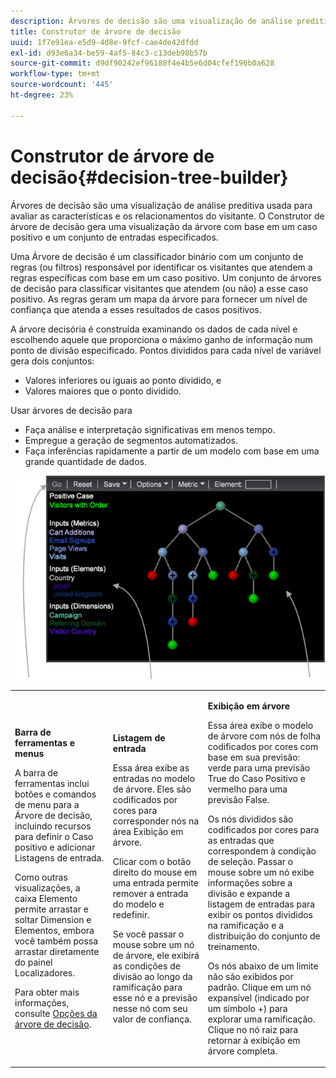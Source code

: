 ```yaml
---
description: Árvores de decisão são uma visualização de análise preditiva usada para avaliar as características e os relacionamentos do visitante. O Construtor de árvore de decisão gera uma visualização da árvore com base em um caso positivo e um conjunto de entradas especificados.
title: Construtor de árvore de decisão
uuid: 1f7e91ea-e5d9-4d8e-9fcf-cae4de42dfdd
exl-id: d93e6a34-be59-4af5-84c3-c13deb98b57b
source-git-commit: d9df90242ef96188f4e4b5e6d04cfef196b0a628
workflow-type: tm+mt
source-wordcount: '445'
ht-degree: 23%

---
```


# Construtor de árvore de decisão{#decision-tree-builder}

Árvores de decisão são uma visualização de análise preditiva usada para avaliar as características e os relacionamentos do visitante. O Construtor de árvore de decisão gera uma visualização da árvore com base em um caso positivo e um conjunto de entradas especificados.

Uma Árvore de decisão é um classificador binário com um conjunto de regras (ou filtros) responsável por identificar os visitantes que atendem a regras específicas com base em um caso positivo. Um conjunto de árvores de decisão para classificar visitantes que atendem (ou não) a esse caso positivo. As regras geram um mapa da árvore para fornecer um nível de confiança que atenda a esses resultados de casos positivos.

A árvore decisória é construída examinando os dados de cada nível e escolhendo aquele que proporciona o máximo ganho de informação num ponto de divisão especificado. Pontos divididos para cada nível de variável gera dois conjuntos:

* Valores inferiores ou iguais ao ponto dividido, e
* Valores maiores que o ponto dividido.

Usar árvores de decisão para

* Faça análise e interpretação significativas em menos tempo.
* Empregue a geração de segmentos automatizados.
* Faça inferências rapidamente a partir de um modelo com base em uma grande quantidade de dados.

![](assets/decision_tree_parts.png)

<table id="table_FCC5D63EF8A843D79B2338BD951025EA"> 
 <tbody> 
  <tr> 
   <td colname="col1"> <p><b>Barra de ferramentas e menus</b> </p> <p>A barra de ferramentas inclui botões e comandos de menu para a Árvore de decisão, incluindo recursos para definir o Caso positivo e adicionar Listagens de entrada. </p> <p>Como outras visualizações, a caixa <span class="uicontrol"> Elemento</span> permite arrastar e soltar Dimension e Elementos, embora você também possa arrastar diretamente do painel Localizadores. </p> <p>Para obter mais informações, consulte <a href="../../../../home/c-get-started/c-analysis-vis/c-decision-trees/c-decision-trees-menu.md#concept-bfc4e80651a243d3966cc770b205606c"> Opções da árvore de decisão</a>. </p> </td> 
   <td colname="col2"> <p><b>Listagem de entrada</b> </p> <p>Essa área exibe as entradas no modelo de árvore. Eles são codificados por cores para corresponder nós na área Exibição em árvore. </p> <p>Clicar com o botão direito do mouse em uma entrada permite remover a entrada do modelo e redefinir. </p> <p>Se você passar o mouse sobre um nó de árvore, ele exibirá as condições de divisão ao longo da ramificação para esse nó e a previsão nesse nó com seu valor de confiança. </p> </td> 
   <td colname="col3"> <p><b>Exibição em árvore</b> </p> <p>Essa área exibe o modelo de árvore com nós de folha codificados por cores com base em sua previsão: verde para uma previsão True do Caso Positivo e vermelho para uma previsão False. </p> <p>Os nós divididos são codificados por cores para as entradas que correspondem à condição de seleção. Passar o mouse sobre um nó exibe informações sobre a divisão e expande a listagem de entradas para exibir os pontos divididos na ramificação e a distribuição do conjunto de treinamento. </p> <p>Os nós abaixo de um limite não são exibidos por padrão. Clique em um nó expansível (indicado por um símbolo +) para explorar uma ramificação. Clique no nó raiz para retornar à exibição em árvore completa. </p> </td> 
  </tr> 
 </tbody> 
</table>

<!-- <a id="section_E800327344194A6DBF37F273D8462E2A"></a> -->
